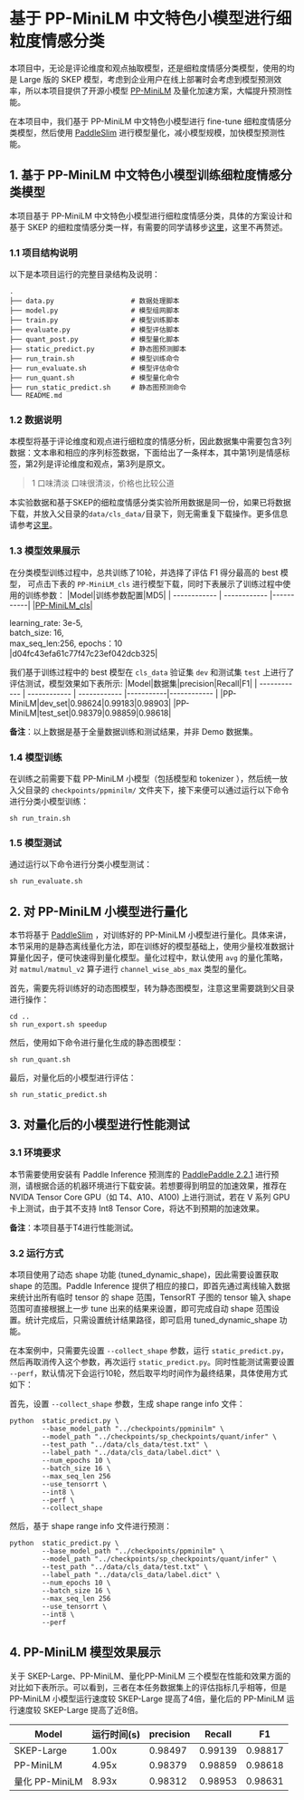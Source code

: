 # 基于 PP-MiniLM 中文特色小模型进行细粒度情感分类

本项目中，无论是评论维度和观点抽取模型，还是细粒度情感分类模型，使用的均是 Large 版的 SKEP 模型，考虑到企业用户在线上部署时会考虑到模型预测效率，所以本项目提供了开源小模型 [PP-MiniLM](https://github.com/PaddlePaddle/PaddleNLP/tree/develop/examples/model_compression/pp-minilm) 及量化加速方案，大幅提升预测性能。

在本项目中，我们基于 PP-MiniLM 中文特色小模型进行 fine-tune 细粒度情感分类模型，然后使用 [PaddleSlim](https://github.com/PaddlePaddle/PaddleSlim) 进行模型量化，减小模型规模，加快模型预测性能。

## 1. 基于 PP-MiniLM 中文特色小模型训练细粒度情感分类模型

本项目基于 PP-MiniLM 中文特色小模型进行细粒度情感分类，具体的方案设计和基于 SKEP 的细粒度情感分类一样，有需要的同学请移步[这里](./../classification/README.md)，这里不再赘述。

### 1.1 项目结构说明
以下是本项目运行的完整目录结构及说明：

```shell
.
├── data.py                   # 数据处理脚本
├── model.py                  # 模型组网脚本
├── train.py                  # 模型训练脚本
├── evaluate.py               # 模型评估脚本
├── quant_post.py             # 模型量化脚本
├── static_predict.py         # 静态图预测脚本
├── run_train.sh              # 模型训练命令
├── run_evaluate.sh           # 模型评估命令
├── run_quant.sh              # 模型量化命令
├── run_static_predict.sh     # 静态图预测命令
└── README.md
```

### 1.2 数据说明

本模型将基于评论维度和观点进行细粒度的情感分析，因此数据集中需要包含3列数据：文本串和相应的序列标签数据，下面给出了一条样本，其中第1列是情感标签，第2列是评论维度和观点，第3列是原文。

> 1   口味清淡   口味很清淡，价格也比较公道

本实验数据和基于SKEP的细粒度情感分类实验所用数据是同一份，如果已将数据下载，并放入父目录的`data/cls_data/`目录下，则无需重复下载操作。更多信息请参考[这里](../classification/README.md)。

### 1.3 模型效果展示

在分类模型训练过程中，总共训练了10轮，并选择了评估 F1 得分最高的 best 模型， 可点击下表的 `PP-MiniLM_cls` 进行模型下载，同时下表展示了训练过程中使用的训练参数：
|Model|训练参数配置|MD5|
| ------------ | ------------ |-----------|
|[PP-MiniLM_cls](https://bj.bcebos.com/paddlenlp/models/best_mini.pdparams)|<div style="width: 150pt"> learning_rate: 3e-5, batch_size: 16, max_seq_len:256, epochs：10 </div>|d04fc43efa61c77f47c23ef042dcb325|

我们基于训练过程中的 best 模型在 `cls_data` 验证集 `dev` 和测试集 `test` 上进行了评估测试，模型效果如下表所示:
|Model|数据集|precision|Recall|F1|
| ------------ | ------------ | ------------ |-----------|------------ |
|PP-MiniLM|dev_set|0.98624|0.99183|0.98903|
|PP-MiniLM|test_set|0.98379|0.98859|0.98618|

**备注**：以上数据是基于全量数据训练和测试结果，并非 Demo 数据集。

### 1.4 模型训练
在训练之前需要下载 PP-MiniLM 小模型（包括模型和 tokenizer ），然后统一放入父目录的 `checkpoints/ppminilm/` 文件夹下，接下来便可以通过运行以下命令进行分类小模型训练：
```shell
sh run_train.sh
```

### 1.5 模型测试
通过运行以下命令进行分类小模型测试：
```shell
sh run_evaluate.sh
```

## 2. 对 PP-MiniLM 小模型进行量化
本节将基于 [PaddleSlim](https://github.com/PaddlePaddle/PaddleSlim) ，对训练好的 PP-MiniLM 小模型进行量化。具体来讲，本节采用的是静态离线量化方法，即在训练好的模型基础上，使用少量校准数据计算量化因子，便可快速得到量化模型。量化过程中，默认使用 `avg` 的量化策略，对 `matmul/matmul_v2` 算子进行 `channel_wise_abs_max` 类型的量化。

首先，需要先将训练好的动态图模型，转为静态图模型，注意这里需要跳到父目录进行操作：
```shell
cd ..
sh run_export.sh speedup
```

然后，使用如下命令进行量化生成的静态图模型：
```shell
sh run_quant.sh
```

最后，对量化后的小模型进行评估：
```shell
sh run_static_predict.sh
```

## 3. 对量化后的小模型进行性能测试

### 3.1 环境要求
本节需要使用安装有 Paddle Inference 预测库的 [PaddlePaddle 2.2.1](https://paddleinference.paddlepaddle.org.cn/user_guides/download_lib.html) 进行预测，请根据合适的机器环境进行下载安装。若想要得到明显的加速效果，推荐在 NVIDA Tensor Core GPU（如 T4、A10、A100) 上进行测试，若在 V 系列 GPU 卡上测试，由于其不支持 Int8 Tensor Core，将达不到预期的加速效果。

**备注**：本项目基于T4进行性能测试。

### 3.2 运行方式
本项目使用了动态 shape 功能 (tuned_dynamic_shape)，因此需要设置获取 shape 的范围。Paddle Inference 提供了相应的接口，即首先通过离线输入数据来统计出所有临时 tensor 的 shape 范围，TensorRT 子图的 tensor 输入 shape 范围可直接根据上一步 tune 出来的结果来设置，即可完成自动 shape 范围设置。统计完成后，只需设置统计结果路径，即可启用 tuned_dynamic_shape 功能。

在本案例中，只需要先设置 `--collect_shape` 参数，运行 `static_predict.py`，然后再取消传入这个参数，再次运行 `static_predict.py`。同时性能测试需要设置 `--perf`，默认情况下会运行10轮，然后取平均时间作为最终结果，具体使用方式如下：

首先，设置 `--collect_shape` 参数，生成 shape range info 文件：
```shell
python  static_predict.py \
        --base_model_path "../checkpoints/ppminilm" \
        --model_path "../checkpoints/sp_checkpoints/quant/infer" \
        --test_path "../data/cls_data/test.txt" \
        --label_path "../data/cls_data/label.dict" \
        --num_epochs 10 \
        --batch_size 16 \
        --max_seq_len 256
        --use_tensorrt \
        --int8 \
        --perf \
        --collect_shape
```
然后，基于 shape range info 文件进行预测：
```shell
python  static_predict.py \
        --base_model_path "../checkpoints/ppminilm" \
        --model_path "../checkpoints/sp_checkpoints/quant/infer" \
        --test_path "../data/cls_data/test.txt" \
        --label_path "../data/cls_data/label.dict" \
        --num_epochs 10 \
        --batch_size 16 \
        --max_seq_len 256
        --use_tensorrt \
        --int8 \
        --perf
```


## 4. PP-MiniLM 模型效果展示

关于 SKEP-Large、PP-MiniLM、量化PP-MiniLM 三个模型在性能和效果方面的对比如下表所示。可以看到，三者在本任务数据集上的评估指标几乎相等，但是 PP-MiniLM 小模型运行速度较 SKEP-Large 提高了4倍，量化后的 PP-MiniLM 运行速度较 SKEP-Large 提高了近8倍。

|Model|运行时间(s)|precision|Recall|F1|
| ------------ | ------------ | ------------ |-----------|------------ |
|SKEP-Large|1.00x|0.98497|0.99139|0.98817|
|PP-MiniLM|4.95x|0.98379|0.98859|0.98618|
|量化 PP-MiniLM|8.93x|0.98312|0.98953|0.98631|
